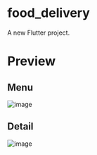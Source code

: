 # food_delivery

A new Flutter project.

# Preview

## Menu
![image](https://user-images.githubusercontent.com/84067616/229270052-489334d9-f8a4-4fa9-a430-39ff473b5be9.png)

## Detail
![image](https://user-images.githubusercontent.com/84067616/229270091-fab820fb-6433-4d88-a59f-84a07d2e05c2.png)
